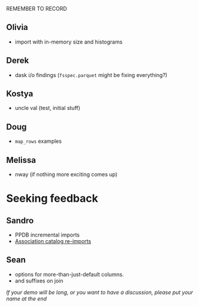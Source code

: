 REMEMBER TO RECORD

## Olivia

- import with in-memory size and histograms

## Derek

- dask i/o findings (`fsspec.parquet` might be fixing everything?)

## Kostya

- uncle val (test, initial stuff)

## Doug

- `map_rows` examples

## Melissa

- nway (if nothing more exciting comes up)

# Seeking feedback

## Sandro

- PPDB incremental imports
- [Association catalog re-imports](./reimport_associations.ipynb)

## Sean

- options for more-than-just-default columns.
- and suffixes on join

_If your demo will be long, or you want to have a discussion, please put your name at the end_
